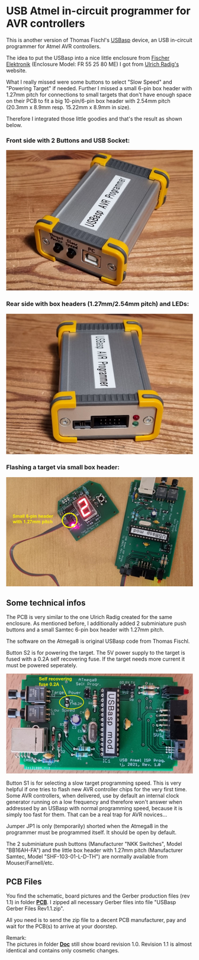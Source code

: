 # USB Atmel in-circuit programmer for AVR controllers #

This is another version of Thomas Fischl's [USBasp](https://www.fischl.de/usbasp/) device, an USB in-circuit programmer for Atmel AVR controllers.

The idea to put the USBasp into a nice little enclosure from [Fischer Elektronik](https://www.fischerelektronik.de) (Enclosure Model: FR 55 25 80 ME) I got from [Ulrich Radig's](https://www.ulrichradig.de/home/index.php/avr/usb-avr-prog) website.

What I really missed were some buttons to select "Slow Speed" and "Powering Target" if needed. Further I missed a small 6-pin box header with 1.27mm pitch for connections to small targets that don't have enough space on their PCB to fit a big 10-pin/6-pin box header with 2.54mm pitch (20.3mm x 8.9mm resp. 15.22mm x 8.9mm in size).

Therefore I integrated those little goodies and that's the result as shown below.

### Front side with 2 Buttons and USB Socket: ###
  
![github](https://github.com/yellobyte/USB-Atmel-In-Circuit-Programmer/raw/main/Doc/USBaspPic1.jpg)
  
### Rear side with box headers (1.27mm/2.54mm pitch) and LEDs: ###
  
![github](https://github.com/yellobyte/USB-Atmel-In-Circuit-Programmer/raw/main/Doc/USBaspPic4.jpg)
  
### Flashing a target via small box header: ###
  
![github](https://github.com/yellobyte/USB-Atmel-In-Circuit-Programmer/raw/main/Doc/FlashingUsingSmallHeader.jpg)
  
## Some technical infos ##

The PCB is very similar to the one Ulrich Radig created for the same enclosure. As mentioned before, I additionally added 2 subminiature push buttons and a small Samtec 6-pin box header with 1.27mm pitch.

The software on the Atmega8 is original USBasp code from Thomas Fischl.

Button S2 is for powering the target. The 5V power supply to the target is fused with a 0.2A self recovering fuse. If the target needs more current it must be powered seperately.
  
![github](https://github.com/yellobyte/USB-Atmel-In-Circuit-Programmer/raw/main/Doc/PCB-Top.jpg)
  
Button S1 is for selecting a slow target programming speed. This is very helpful if one tries to flash new AVR controller chips for the very first time. Some AVR controllers, when delivered, use by default an internal clock generator running on a low frequency and therefore won't answer when addressed by an USBasp with normal programming speed, because it is simply too fast for them. That can be a real trap for AVR novices...

Jumper JP1 is only (temporarily) shorted when the Atmega8 in the programmer must be programmed itself. It should be open by default.

The 2 subminiature push buttons (Manufacturer "NKK Switches", Model "BB16AH-FA") and the little box header with 1.27mm pitch (Manufacturer Samtec, Model "SHF-103-01-L-D-TH") are normally available from Mouser/Farnell/etc.

## PCB Files ##

You find the schematic, board pictures and the Gerber production files (rev 1.1) in folder [**PCB**](https://github.com/yellobyte/USB-Atmel-In-Circuit-Programmer/blob/main/PCB). I zipped all necessary Gerber files into file "USBasp Gerber Files Rev1.1.zip".  

All you need is to send the zip file to a decent PCB manufacturer, pay and wait for the PCB(s) to arrive at your doorstep.

Remark:  
The pictures in folder [**Doc**](https://github.com/yellobyte/USB-Atmel-In-Circuit-Programmer/blob/main/Doc) still show board revision 1.0.  Revision 1.1 is almost identical and contains only cosmetic changes.
   
